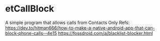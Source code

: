 # etCallBlock
A simple program that allows calls from Contacts Only
Refs:
    https://dev.to/hitman666/how-to-make-a-native-android-app-that-can-block-phone-calls--4e15
    https://fossdroid.com/a/blacklist-blocker.html